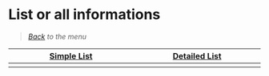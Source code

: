 # List or all informations

> *[Back](../games.md) to the menu*

| [Simple List](gb_list.md) | [Detailed List](gb_info_games.md) |
| --- | --- |
| <img width="330" height="1"> |<img width="330" height="1">|
